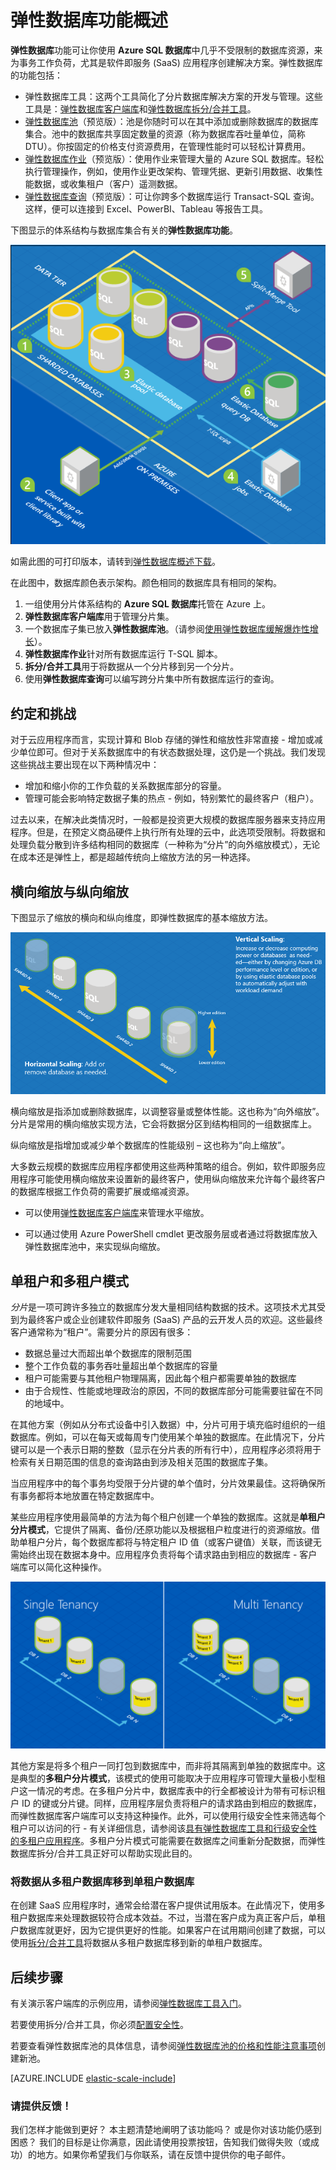 <properties
    pageTitle="弹性数据库工具功能概述 | Azure"
    description="软件即服务 (SaaS) 开发人员可以使用这些工具轻松地在云中创建可缩放的弹性数据库"
    services="sql-database"
    documentationCenter=""
    manager="jeffreyg"
    authors="ddove"
    editor=""/>

<tags
    ms.service="sql-database"
    ms.date="11/04/2015"
    wacn.date="01/05/2016"/>

# 弹性数据库功能概述

**弹性数据库**功能可让你使用 **Azure SQL 数据库**中几乎不受限制的数据库资源，来为事务工作负荷，尤其是软件即服务 (SaaS) 应用程序创建解决方案。弹性数据库的功能包括：

* 弹性数据库工具：这两个工具简化了分片数据库解决方案的开发与管理。这些工具是：[弹性数据库客户端库](/documentation/articles/sql-database-elastic-database-client-library)和[弹性数据库拆分/合并工具](/documentation/articles/sql-database-elastic-scale-overview-split-and-merge)。 
* [弹性数据库池](/documentation/articles/sql-database-elastic-pool-guidance)（预览版）：池是你随时可以在其中添加或删除数据库的数据库集合。池中的数据库共享固定数量的资源（称为数据库吞吐量单位，简称 DTU）。你按固定的价格支付资源费用，在管理性能时可以轻松计算费用。 
* [弹性数据库作业](/documentation/articles/sql-database-elastic-jobs-overview)（预览版）：使用作业来管理大量的 Azure SQL 数据库。轻松执行管理操作，例如，使用作业更改架构、管理凭据、更新引用数据、收集性能数据，或收集租户（客户）遥测数据。
* [弹性数据库查询](/documentation/articles/sql-database-elastic-query-overview)（预览版）：可让你跨多个数据库运行 Transact-SQL 查询。这样，便可以连接到 Excel、PowerBI、Tableau 等报告工具。

下图显示的体系结构与数据库集合有关的**弹性数据库功能**。

![弹性数据库工具][1]

如需此图的可打印版本，请转到[弹性数据库概述下载](http://aka.ms/axmybc)。

在此图中，数据库颜色表示架构。颜色相同的数据库具有相同的架构。

1. 一组使用分片体系结构的 **Azure SQL 数据库**托管在 Azure 上。 
2. **弹性数据库客户端库**用于管理分片集。
3. 一个数据库子集已放入**弹性数据库池**。（请参阅[使用弹性数据库缓解爆炸性增长](/documentation/articles/sql-database-elastic-pool)）。 
4. **弹性数据库作业**针对所有数据库运行 T-SQL 脚本。
5. **拆分/合并工具**用于将数据从一个分片移到另一个分片。
6. 使用**弹性数据库查询**可以编写跨分片集中所有数据库运行的查询。
  
## 约定和挑战

对于云应用程序而言，实现计算和 Blob 存储的弹性和缩放性非常直接 - 增加或减少单位即可。但对于关系数据库中的有状态数据处理，这仍是一个挑战。我们发现这些挑战主要出现在以下两种情况中：

* 增加和缩小你的工作负载的关系数据库部分的容量。
* 管理可能会影响特定数据子集的热点 - 例如，特别繁忙的最终客户（租户）。

过去以来，在解决此类情况时，一般都是投资更大规模的数据库服务器来支持应用程序。但是，在预定义商品硬件上执行所有处理的云中，此选项受限制。将数据和处理负载分散到许多结构相同的数据库（一种称为“分片”的向外缩放模式），无论在成本还是弹性上，都是超越传统向上缩放方法的另一种选择。

## 横向缩放与纵向缩放

下图显示了缩放的横向和纵向维度，即弹性数据库的基本缩放方法。

![横向缩放与纵向缩放][2]

横向缩放是指添加或删除数据库，以调整容量或整体性能。这也称为“向外缩放”。分片是常用的横向缩放实现方法，它会将数据分区到结构相同的一组数据库上。

纵向缩放是指增加或减少单个数据库的性能级别 – 这也称为“向上缩放”。

大多数云规模的数据库应用程序都使用这些两种策略的组合。例如，软件即服务应用程序可能使用横向缩放来设置新的最终客户，使用纵向缩放来允许每个最终客户的数据库根据工作负荷的需要扩展或缩减资源。

* 可以使用[弹性数据库客户端库](/documentation/articles/sql-database-elastic-database-client-library)来管理水平缩放。

* 可以通过使用 Azure PowerShell cmdlet 更改服务层或者通过将数据库放入弹性数据库池中，来实现纵向缩放。

## 单租户和多租户模式

*分片*是一项可跨许多独立的数据库分发大量相同结构数据的技术。这项技术尤其受到为最终客户或企业创建软件即服务 (SaaS) 产品的云开发人员的欢迎。这些最终客户通常称为“租户”。需要分片的原因有很多：

* 数据总量过大而超出单个数据库的限制范围
* 整个工作负载的事务吞吐量超出单个数据库的容量
* 租户可能需要与其他租户物理隔离，因此每个租户都需要单独的数据库
* 由于合规性、性能或地理政治的原因，不同的数据库部分可能需要驻留在不同的地域中。

在其他方案（例如从分布式设备中引入数据）中，分片可用于填充临时组织的一组数据库。例如，可以在每天或每周专门使用某个单独的数据库。在此情况下，分片键可以是一个表示日期的整数（显示在分片表的所有行中），应用程序必须将用于检索有关日期范围的信息的查询路由到涉及相关范围的数据库子集。

当应用程序中的每个事务均受限于分片键的单个值时，分片效果最佳。这将确保所有事务都将本地放置在特定数据库中。

某些应用程序使用最简单的方法为每个租户创建一个单独的数据库。这就是**单租户分片模式**，它提供了隔离、备份/还原功能以及根据租户粒度进行的资源缩放。借助单租户分片，每个数据库都将与特定租户 ID 值（或客户键值）关联，而该键无需始终出现在数据本身中。应用程序负责将每个请求路由到相应的数据库 - 客户端库可以简化这种操作。

![单租户与多租户][4]

其他方案是将多个租户一同打包到数据库中，而非将其隔离到单独的数据库中。这是典型的**多租户分片模式**，该模式的使用可能取决于应用程序可管理大量极小型租户这一情况的考虑。在多租户分片中，数据库表中的行全都被设计为带有可标识租户 ID 的键或分片键。同样，应用程序层负责将租户的请求路由到相应的数据库，而弹性数据库客户端库可以支持这种操作。此外，可以使用行级安全性来筛选每个租户可以访问的行 - 有关详细信息，请参阅该[具有弹性数据库工具和行级安全性的多租户应用程序](/documentation/articles/sql-database-elastic-tools-multi-tenant-row-level-security)。多租户分片模式可能需要在数据库之间重新分配数据，而弹性数据库拆分/合并工具正好可以帮助实现此目的。

### 将数据从多租户数据库移到单租户数据库
在创建 SaaS 应用程序时，通常会给潜在客户提供试用版本。在此情况下，使用多租户数据库来处理数据较符合成本效益。不过，当潜在客户成为真正客户后，单租户数据库就更好，因为它提供更好的性能。如果客户在试用期间创建了数据，可以使用[拆分/合并工具](/documentation/articles/sql-database-elastic-scale-overview-split-and-merge)将数据从多租户数据库移到新的单租户数据库。

## 后续步骤

有关演示客户端库的示例应用，请参阅[弹性数据库工具入门](/documentation/articles/sql-database-elastic-scale-get-started)。

若要使用拆分/合并工具，你必须[配置安全性](/documentation/articles/sql-database-elastic-scale-split-merge-security-configuration)。

若要查看弹性数据库池的具体信息，请参阅[弹性数据库池的价格和性能注意事项](/documentation/articles/sql-database-elastic-pool-guidance)创建新池。

[AZURE.INCLUDE [elastic-scale-include](../includes/elastic-scale-include.md)]

### 请提供反馈！
我们怎样才能做到更好？ 本主题清楚地阐明了该功能吗？ 或是你对该功能仍感到困惑？ 我们的目标是让你满意，因此请使用投票按钮，告知我们做得失败（或成功）的地方。如果你希望我们与你联系，请在反馈中提供你的电子邮件。


<!--Anchors-->
<!--Image references-->
[1]: ./media/sql-database-elastic-scale-introduction/tools.png
[2]: ./media/sql-database-elastic-scale-introduction/h_versus_vert.png
[3]: ./media/sql-database-elastic-scale-introduction/overview.png
[4]: ./media/sql-database-elastic-scale-introduction/single_v_multi_tenant.png

<!---HONumber=Mooncake_1221_2015-->
